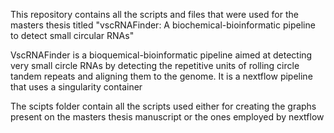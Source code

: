 This repository contains all the scripts and files that were used for the masters thesis titled "vscRNAFinder: A biochemical-bioinformatic pipeline to detect small circular RNAs"

VscRNAFinder is a bioquemical-bioinformatic pipeline aimed at detecting very small circle RNAs by detecting the repetitive units of rolling circle tandem repeats and aligning them to the genome.
It is a nextflow pipeline that uses a singularity container

The scipts folder contain all the scripts used either for creating the graphs present on the masters thesis manuscript or the ones employed by nextflow 
